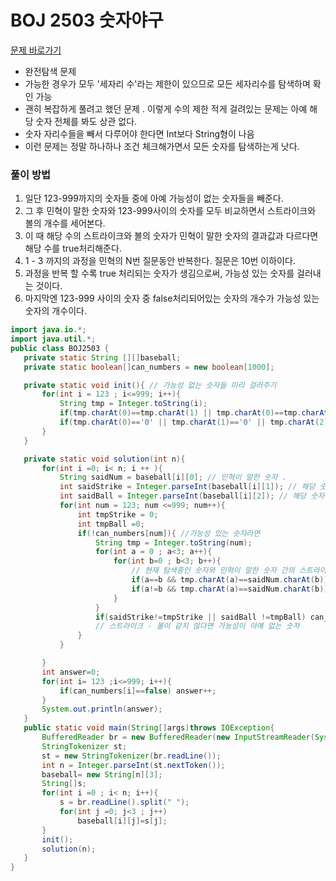 # BOJ 2503 숫자야구
[문제 바로가기](https://www.acmicpc.net/problem/2503)

- 완전탐색 문제
- 가능한 경우가 모두 '세자리 수'라는 제한이 있으므로 모든 세자리수를 탐색하며 확인 가능
- 괜히 복잡하게 풀려고 했던 문제 . 이렇게 수의 제한 적게 걸려있는 문제는 아예 해당 숫자 전체를 봐도 상관 없다.
- 숫자 자리수들을 빼서 다루어야 한다면 Int보다 String형이 나음
- 이런 문제는 정말 하나하나 조건 체크해가면서 모든 숫자를 탐색하는게 낫다.

### 풀이 방법
1. 일단 123-999까지의 숫자들 중에 아예 가능성이 없는 숫자들을 빼준다.
2. 그 후 민혁이 말한 숫자와 123-999사이의 숫자를 모두 비교하면서 스트라이크와 볼의 개수를 세어본다.
3. 이 때 해당 수의 스트라이크와 볼의 숫자가 민혁이 말한 숫자의 결과값과 다르다면 해당 수를 true처리해준다.
4. 1 - 3 까지의 과정을 민혁의 N번 질문동안 반복한다. 질문은 10번 이하이다.
5. 과정을 반복 할 수록 true 처리되는 숫자가 생김으로써, 가능성 있는 숫자를 걸러내는 것이다.
6. 마지막엔 123-999 사이의 숫자 중 false처리되어있는 숫자의 개수가 가능성 있는 숫자의 개수이다.
 
 ``` java
 import java.io.*;
import java.util.*;
public class BOJ2503 {
    private static String [][]baseball;
    private static boolean[]can_numbers = new boolean[1000];

    private static void init(){ // 가능성 없는 숫자들 미리 걸러주기 
        for(int i = 123 ; i<=999; i++){
            String tmp = Integer.toString(i);
            if(tmp.charAt(0)==tmp.charAt(1) || tmp.charAt(0)==tmp.charAt(2) || tmp.charAt(1)==tmp.charAt(2)) can_numbers[i]=true;
            if(tmp.charAt(0)=='0' || tmp.charAt(1)=='0' || tmp.charAt(2)=='0') can_numbers[i]=true;
        }
    }

    private static void solution(int n){
        for(int i =0; i< n; i ++ ){
            String saidNum = baseball[i][0]; // 민혁이 말한 숫자 . 
            int saidStrike = Integer.parseInt(baseball[i][1]); // 해당 숫자에 대한 스트라이크 
            int saidBall = Integer.parseInt(baseball[i][2]); // 해당 숫자에 대한 볼 
            for(int num = 123; num <=999; num++){
                int tmpStrike = 0;
                int tmpBall =0;
                if(!can_numbers[num]){ //가능성 있는 숫자라면 
                    String tmp = Integer.toString(num);
                    for(int a = 0 ; a<3; a++){
                        for(int b=0 ; b<3; b++){
                            // 현재 탐색중인 숫자와 민혁이 말한 숫자 간의 스트라이크-볼 횟수 
                            if(a==b && tmp.charAt(a)==saidNum.charAt(b)) tmpStrike++; 
                            if(a!=b && tmp.charAt(a)==saidNum.charAt(b)) tmpBall++;
                        }
                    }
                    if(saidStrike!=tmpStrike || saidBall !=tmpBall) can_numbers[num]=true;
                    // 스트라이크 - 볼이 같지 않다면 가능성이 아예 없는 숫자
                }
            }

        }
        int answer=0;
        for(int i= 123 ;i<=999; i++){
            if(can_numbers[i]==false) answer++;
        }
        System.out.println(answer);
    }
    public static void main(String[]args)throws IOException{
        BufferedReader br = new BufferedReader(new InputStreamReader(System.in));
        StringTokenizer st;
        st = new StringTokenizer(br.readLine());
        int n = Integer.parseInt(st.nextToken());
        baseball= new String[n][3];
        String[]s;
        for(int i =0 ; i< n; i++){
            s = br.readLine().split(" ");
            for(int j =0; j<3 ; j++)
                baseball[i][j]=s[j];
        }
        init();
        solution(n);
    }
}

 ```
